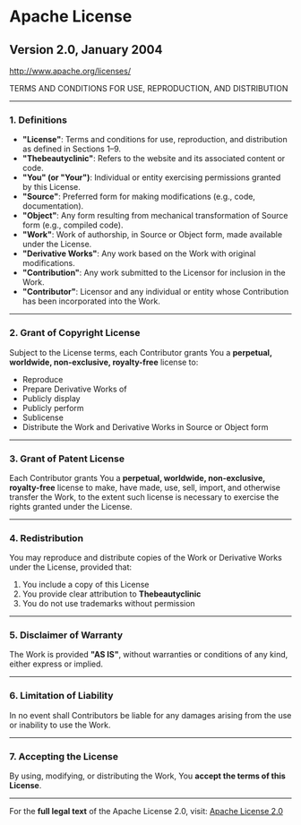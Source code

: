 # Apache License
## Version 2.0, January 2004
http://www.apache.org/licenses/

TERMS AND CONDITIONS FOR USE, REPRODUCTION, AND DISTRIBUTION

---

### 1. Definitions

- **"License"**: Terms and conditions for use, reproduction, and distribution as defined in Sections 1–9.  
- **"Thebeautyclinic"**: Refers to the website and its associated content or code.  
- **"You" (or "Your")**: Individual or entity exercising permissions granted by this License.  
- **"Source"**: Preferred form for making modifications (e.g., code, documentation).  
- **"Object"**: Any form resulting from mechanical transformation of Source form (e.g., compiled code).  
- **"Work"**: Work of authorship, in Source or Object form, made available under the License.  
- **"Derivative Works"**: Any work based on the Work with original modifications.  
- **"Contribution"**: Any work submitted to the Licensor for inclusion in the Work.  
- **"Contributor"**: Licensor and any individual or entity whose Contribution has been incorporated into the Work.  

---

### 2. Grant of Copyright License

Subject to the License terms, each Contributor grants You a **perpetual, worldwide, non-exclusive, royalty-free** license to:  

- Reproduce  
- Prepare Derivative Works of  
- Publicly display  
- Publicly perform  
- Sublicense  
- Distribute the Work and Derivative Works in Source or Object form  

---

### 3. Grant of Patent License

Each Contributor grants You a **perpetual, worldwide, non-exclusive, royalty-free** license to make, have made, use, sell, import, and otherwise transfer the Work, to the extent such license is necessary to exercise the rights granted under the License.  

---

### 4. Redistribution

You may reproduce and distribute copies of the Work or Derivative Works under the License, provided that:  

1. You include a copy of this License  
2. You provide clear attribution to **Thebeautyclinic**  
3. You do not use trademarks without permission  

---

### 5. Disclaimer of Warranty

The Work is provided **"AS IS"**, without warranties or conditions of any kind, either express or implied.  

---

### 6. Limitation of Liability

In no event shall Contributors be liable for any damages arising from the use or inability to use the Work.  

---

### 7. Accepting the License

By using, modifying, or distributing the Work, You **accept the terms of this License**.  

---

For the **full legal text** of the Apache License 2.0, visit: [Apache License 2.0](http://www.apache.org/licenses/LICENSE-2.0)
